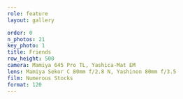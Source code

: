 ```yaml
---
role: feature
layout: gallery

order: 0
n_photos: 21
key_photo: 1
title: Friends
row_height: 500
camera: Mamiya 645 Pro TL, Yashica-Mat EM
lens: Mamiya Sekor C 80mm f/2.8 N, Yashinon 80mm f/3.5
film: Numerous Stocks
format: 120
---
```

